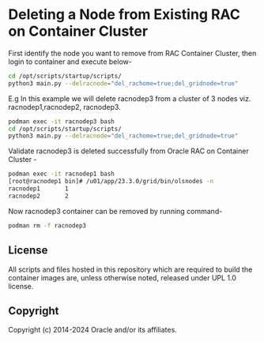 # Deleting a Node from Existing RAC on Container Cluster
First identify the node you want to remove from RAC Container Cluster, then login to container and execute below-
```bash
cd /opt/scripts/startup/scripts/
python3 main.py --delracnode="del_rachome=true;del_gridnode=true"
```
E.g In this example we will delete racnodep3 from a cluster of 3 nodes viz. racnodep1,racnodep2, racnodep3.
```bash
podman exec -it racnodep3 bash
cd /opt/scripts/startup/scripts/
python3 main.py --delracnode="del_rachome=true;del_gridnode=true"
```
Validate racnodep3 is deleted successfully from Oracle RAC on Container Cluster -
```bash
podman exec -it racnodep1 bash
[root@racnodep1 bin]# /u01/app/23.3.0/grid/bin/olsnodes -n
racnodep1       1
racnodep2       2
```
Now racnodep3 container can be removed by running command-
```bash
podman rm -f racnodep3
```

## License

All scripts and files hosted in this repository which are required to build the container  images are, unless otherwise noted, released under UPL 1.0 license.

## Copyright

Copyright (c) 2014-2024 Oracle and/or its affiliates.